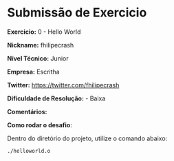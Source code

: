 # Submissão de Exercicio

**Exercicio:** 0 - Hello World

**Nickname:** fhilipecrash

**Nível Técnico:** Junior

**Empresa:** Escritha

**Twitter:** https://twitter.com/fhilipecrash

**Dificuldade de Resolução:** - Baixa

**Comentários:**

**Como rodar o desafio**:

Dentro do diretório do projeto, utilize o comando abaixo:

```bash
./helloworld.o
```
